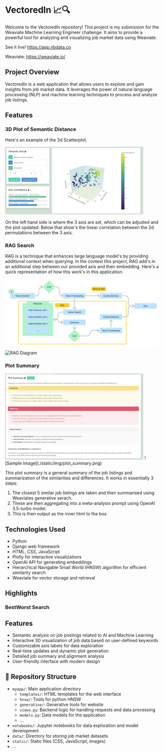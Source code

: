 # VectoredIn 📈🔍

Welcome to the VectoredIn repository! This project is my submission for the Weaviate Machine Learning Engineer challenge. It aims to provide a powerful tool for analyzing and visualizing job market data using Weaviate.

See it live! https://app.nbdata.co

Weaviate: https://weaviate.io/

##  Project Overview

VectoredIn is a web application that allows users to explore and gain insights from job market data. It leverages the power of natural language processing (NLP) and machine learning techniques to process and analyze job listings. 

## Features 

### 3D Plot of Semantic Distance

Here's an example of the 3d Scatterplot.

<img src="./static/img/Plot_example.png" alt="3d Plot" width="450">


On the left hand side is where the 3 axis are set, which can be adjusted and the plot updated. Below that show's the linear correlation between the 2d permutations between the 3 axis.

### RAG Search

RAG is a technique that enhances large language model's by providing additional context when querying. In the context this project, RAG add's in an additional step between our provided axis and their embedding. Here's a quick representation of how this work's in this application:

![Sample Image](./static/img/RAG_diagram.png)
<img src="./static/img/RAG_diagram.pngg" alt="RAG Diagram" width="450">
### Plot Summary


<img src="./static/img/plot_summary.png" alt="Plot Summary" width="450">
![Sample Image](./static/img/plot_summary.png)

This plot summary is a general summary of the job listings and summarization of the similarities and differences. It works in essentially 3 steps:

1. The closest 5 similar job listings are taken and then summarised using Weaviates generative serach.
2. These are then aggregating into a meta-analysis prompt using OpenAI 3.5-turbo model.
3.  This is then output as the inner html to the box.

##  Technologies Used

-  Python
-  Django web framework
-  HTML, CSS, JavaScript
-  Plotly for interactive visualizations
-  OpenAI API for generating embeddings
-  Hierarchical Navigable Small World (HNSW) algorithm for efficient similarity search
-  Weaviate for vector storage and retrieval

## Highlights

### BestWorst Search

##  Features

-  Semantic analysis on job postings related to AI and Machine Learning
-  Interactive 3D visualization of job data based on user-defined keywords
-  Customizable axis labels for data exploration
-  Real-time updates and dynamic plot generation
-  Detailed job summary and alignment analysis
-  User-friendly interface with modern design

## 📂 Repository Structure

  - `myapp/`: Main application directory
    - `templates/`: HTML templates for the web interface
    - `hnsw/`: Tools for python HNSW
    - `generative/`: Generative tools for website
    - `views.py`: Backend logic for handling requests and data processing
    - `models.py`: Data models for the application
    - ...
- `notebooks/`: Jupyter notebooks for data exploration and model development
- `data/`: Directory for storing job market datasets
- `static/`: Static files (CSS, JavaScript, images)
- ...
